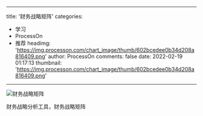 
---
title: '财务战略矩阵'
categories: 
 - 学习
 - ProcessOn
 - 推荐
headimg: 'https://img.processon.com/chart_image/thumb/602bcedee0b34d208a816409.png'
author: ProcessOn
comments: false
date: 2022-02-19 01:17:13
thumbnail: 'https://img.processon.com/chart_image/thumb/602bcedee0b34d208a816409.png'
---

<div>   
<img class="thumb" alt="财务战略矩阵" src="https://img.processon.com/chart_image/thumb/602bcedee0b34d208a816409.png" referrerpolicy="no-referrer">
<p>财务战略分析工具，财务战略矩阵</p>  
</div>
            